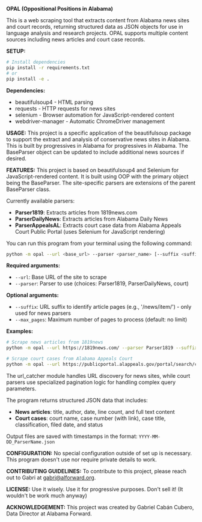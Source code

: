 **OPAL (Oppositional Positions in Alabama)**

This is a web scraping tool that extracts content from Alabama news sites and court records, returning structured data as JSON objects for use in language analysis and research projects. OPAL supports multiple content sources including news articles and court case records.

**SETUP:** 
```bash
# Install dependencies
pip install -r requirements.txt
# or
pip install -e .
```

**Dependencies:**
- beautifulsoup4 - HTML parsing
- requests - HTTP requests for news sites
- selenium - Browser automation for JavaScript-rendered content
- webdriver-manager - Automatic ChromeDriver management 

**USAGE:** This project is a specific application of the beautifulsoup package to support the extract and analysis of conservative news sites in Alabama. This is built by progressives in Alabama for progressives in Alabama. The BaseParser object can be updated to include additional news sources if desired.

**FEATURES:** This project is based on beautifulsoup4 and Selenium for JavaScript-rendered content. It is built using OOP with the primary object being the BaseParser. The site-specific parsers are extensions of the parent BaseParser class.

Currently available parsers:
- **Parser1819**: Extracts articles from 1819news.com
- **ParserDailyNews**: Extracts articles from Alabama Daily News
- **ParserAppealsAL**: Extracts court case data from Alabama Appeals Court Public Portal (uses Selenium for JavaScript rendering)

You can run this program from your terminal using the following command:
```bash
python -m opal --url <base_url> --parser <parser_name> [--suffix <suffix>] [--max_pages <number>]
```

**Required arguments:**
- `--url`: Base URL of the site to scrape
- `--parser`: Parser to use (choices: Parser1819, ParserDailyNews, court)

**Optional arguments:**
- `--suffix`: URL suffix to identify article pages (e.g., '/news/item/') - only used for news parsers
- `--max_pages`: Maximum number of pages to process (default: no limit)

**Examples:**
```bash
# Scrape news articles from 1819news
python -m opal --url https://1819news.com/ --parser Parser1819 --suffix /news/item --max_pages 5

# Scrape court cases from Alabama Appeals Court
python -m opal --url https://publicportal.alappeals.gov/portal/search/case/results --parser court
```

The url_catcher module handles URL discovery for news sites, while court parsers use specialized pagination logic for handling complex query parameters.

The program returns structured JSON data that includes:
- **News articles**: title, author, date, line count, and full text content
- **Court cases**: court name, case number (with link), case title, classification, filed date, and status

Output files are saved with timestamps in the format: `YYYY-MM-DD_ParserName.json`

**CONFIGURATION:** No special configuration outside of set up is necessary. This program doesn't use nor require private details to work.

**CONTRIBUTING GUIDELINES:** To contribute to this project, please reach out to Gabri at gabri@alforward.org.

**LICENSE:** Use it wisely. Use it for progressive purposes. Don't sell it! (It wouldn't be work much anyway)

**ACKNOWLEDGEMENT:** This project was created by Gabriel Cabán Cubero, Data Director at Alabama Forward.
